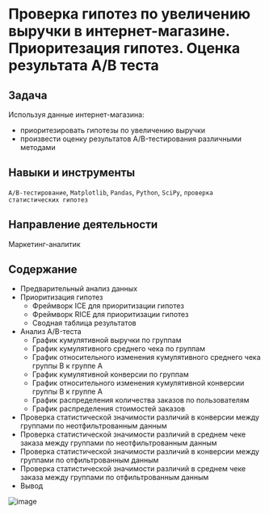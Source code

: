 # Проверка гипотез по увеличению выручки в интернет-магазине. Приоритезация гипотез. Оценка результата А/В теста

## Задача
Используя данные интернет-магазина:
 - приоритезировать гипотезы по увеличению выручки
 - произвести оценку результатов A/B-тестирования различными методами

## Навыки и инструменты
`A/B-тестирование`, `Matplotlib`, `Pandas`, `Python`, `SciPy`, `проверка статистических гипотез`

## Направление деятельности
Маркетинг-аналитик

## Содержание
 - Предварительный анализ данных
 - Приоритизация гипотез
   - Фреймворк ICE для приоритизации гипотез
   - Фреймворк RICE для приоритизации гипотез
   - Сводная таблица результатов
 - Анализ A/B-теста
   - График кумулятивной выручки по группам
   - График кумулятивного среднего чека по группам
   - График относительного изменения кумулятивного среднего чека группы B к группе A
   - График кумулятивной конверсии по группам
   - График относительного изменения кумулятивной конверсии группы B к группе A
   - График распределения количества заказов по пользователям
   - График распределения стоимостей заказов
 - Проверка статистической значимости различий в конверсии между группами по неотфильтрованным данным
 - Проверка статистической значимости различий в среднем чеке заказа между группами по неотфильтрованным данным
 - Проверка статистической значимости различий в конверсии между группами по отфильтрованным данным
 - Проверка статистической значимости различий в среднем чеке заказа между группами по отфильтрованным данным
 - Вывод

![image](https://user-images.githubusercontent.com/102588991/161388868-bdb046e8-3a17-4aa6-8ce4-6a72ddbb7325.png)
